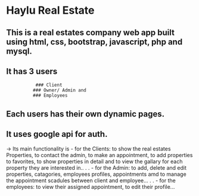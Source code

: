 #  Haylu Real Estate


## This is a real estates company web app built using html, css, bootstrap, javascript, php and mysql.


## It has 3 users 
               ### Client
              ### Owner/ Admin and 
              ### Employees
## Each users has their own dynamic pages.


## It uses google api for auth.


-> Its main functionality is 
            - for the Clients: to show the real estates Properties, to contact the admin, to make an appointment, to add properties to favorites, to show properties in detail and to view the gallary for each property they are interested in..
.
.
             - for the Admin: to add, delete and edit properties, catagories, employees profiles, appointments amd to manage the appointment scadules between client and employee...
.
.
              - for the employees: to view their assigned appointment, to edit their profile...

